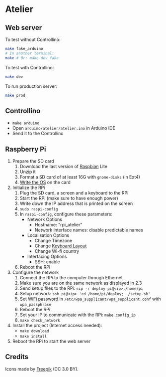 # Atelier

## Web server

To test without Controllino:

```bash
make fake_arduino
# In another terminal:
make # Or: make dev_fake
```

To test with Controllino:

```bash
make dev
```

To run production server:

```bash
make prod
```

## Controllino

* `make arduino`
* Open `arduino/atelier/atelier.ino` in Arduino IDE
* Send it to the Controllino

## Raspberry Pi

1. Prepare the SD card
    1. Download the last version of [Raspbian](https://www.raspberrypi.org/downloads/raspbian/) Lite
    2. Unzip it
    3. Format a SD card of at least 16G with `gnome-disks` (in Ext4)
    4. [Write the OS](https://www.raspberrypi.org/documentation/installation/installing-images/linux.md) on the card
2. Initialize the RPi
    1. Plug the SD card, a screen and a keyboard to the RPi
    2. Start the RPi (make sure to have enough power)
    3. Write down the IP address that is printed on the screen
    4. `sudo raspi-config`
    5. In `raspi-config`, configure these parameters:
        * Network Options
            * Hostname: "rpi_atelier"
            * Network interface names: disable predictable names
        * Localisation Options
            * Change Timezone
            * Change [Keyboard Layout](http://www.soft-alternative.com/raspberry-pi-configurer-clavier-francais-raspbian.php)
            * Change Wi-fi country
        * Interfacing Options
            * SSH: enable
    6. Reboot the RPi
3. Configure the network
    1. Connect the RPi to the computer through Ethernet
    2. Make sure you are on the same network as displayed in 2.3
    3. Send setup files to the RPi: `scp -r deploy pi@<ip>:/home/pi`
    4. Setup network: `ssh pi@<ip> 'cd /home/pi/deploy; ./setup.sh'`
    5. Set [WiFi password](https://www.raspberrypi.org/documentation/configuration/wireless/wireless-cli.md) in `/etc/wpa_supplicant/wpa_supplicant.conf` with `wpa_passphrase`
    6. Reboot the RPi
    7. Set your IP to communicate with the RPi: `make config_ip`
    8. `make check_network`
4. Install the project (Internet access needed):
    * `make download`
    * `make install`
5. Reboot the RPi to start the web server

## Credits

Icons made by [Freepik](https://www.freepik.com/") (CC 3.0 BY).
